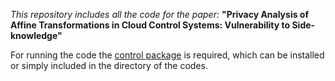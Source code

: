 *This repository includes all the code for the paper:* 
**"Privacy Analysis of Affine Transformations in Cloud Control Systems: Vulnerability to Side-knowledge"**

For running the code the [control package](https://python-control.readthedocs.io/en/0.9.4/) is required, which can be installed or simply included in the directory of the codes. 
 
